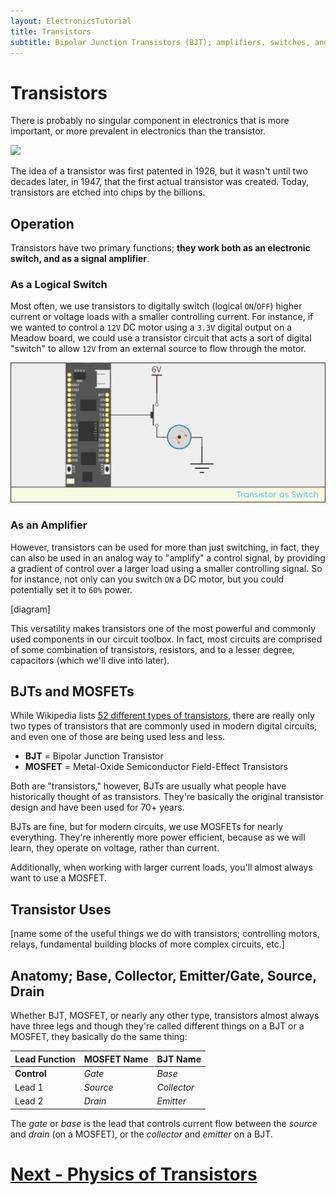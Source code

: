 ```yaml
---
layout: ElectronicsTutorial
title: Transistors
subtitle: Bipolar Junction Transistors (BJT); amplifiers, switches, and the fundamental building blocks of modern electronics.
---
```


# Transistors

There is probably no singular component in electronics that is more important, or more prevalent in electronics than the transistor.

![](../Support_Files/Image_Common_Transistors.svg)

The idea of a transistor was first patented in 1926, but it wasn't until two decades later, in 1947, that the first actual transistor was created. Today, transistors are etched into chips by the billions.

## Operation

Transistors have two primary functions; **they work both as an electronic switch, and as a signal amplifier**.

### As a Logical Switch

Most often, we use transistors to digitally switch (logical `ON`/`OFF`) higher current or voltage loads with a smaller controlling current. For instance, if we wanted to control a `12V` DC motor using a `3.3V` digital output on a Meadow board, we could use a transistor circuit that acts a sort of digital "switch" to allow `12V` from an external source to flow through the motor.

![](../Support_Files/Transistor_as_Switch.svg)

### As an Amplifier

However, transistors can be used for more than just switching, in fact, they can also be used in an analog way to "amplify" a control signal, by providing a gradient of control over a larger load using a smaller controlling signal. So for instance, not only can you switch `ON` a DC motor, but you could potentially set it to `60%` power.

[diagram]

This versatility makes transistors one of the most powerful and commonly used components in our circuit toolbox. In fact, most circuits are comprised of some combination of transistors, resistors, and to a lesser degree, capacitors (which we'll dive into later).

## BJTs and MOSFETs

While Wikipedia lists [52 different types of transistors](https://en.wikipedia.org/wiki/Category:Transistor_types?sa=X&ved=0ahUKEwiMvbG4l8zhAhWBsJ4KHdwtBvUQ1i8IJzAh), there are really only two types of transistors that are commonly used in modern digital circuits, and even one of those are being used less and less.

* **BJT** = Bipolar Junction Transistor
* **MOSFET** = Metal-Oxide Semiconductor Field-Effect Transistors

Both are "transistors," however, BJTs are usually what people have historically thought of as transistors. They're basically the original transistor design and have been used for 70+ years. 

BJTs are fine, but for modern circuits, we use MOSFETs for nearly everything. They're inherently more power efficient, because as we will learn, they operate on voltage, rather than current.

Additionally, when working with larger current loads, you'll almost always want to use a MOSFET.

<!--
### GaNFET

There's another 
-->

## Transistor Uses

[name some of the useful things we do with transistors; controlling motors, relays, fundamental building blocks of more complex circuits, etc.]

## Anatomy; Base, Collector, Emitter/Gate, Source, Drain

Whether BJT, MOSFET, or nearly any other type, transistors almost always have three legs and though they're called different things on a BJT or a MOSFET, they basically do the same thing:

| Lead Function | MOSFET Name | BJT Name    |
|---------------|-------------|-------------|
| **Control**   | _Gate_      | _Base_      |
| Lead 1 | _Source_    | _Collector_ |
| Lead 2 | _Drain_     | _Emitter_   |

The _gate_ or _base_ is the lead that controls current flow between the _source_ and _drain_ (on a MOSFET), or the _collector_ and _emitter_ on a BJT.

# [Next - Physics of Transistors](../Physics)